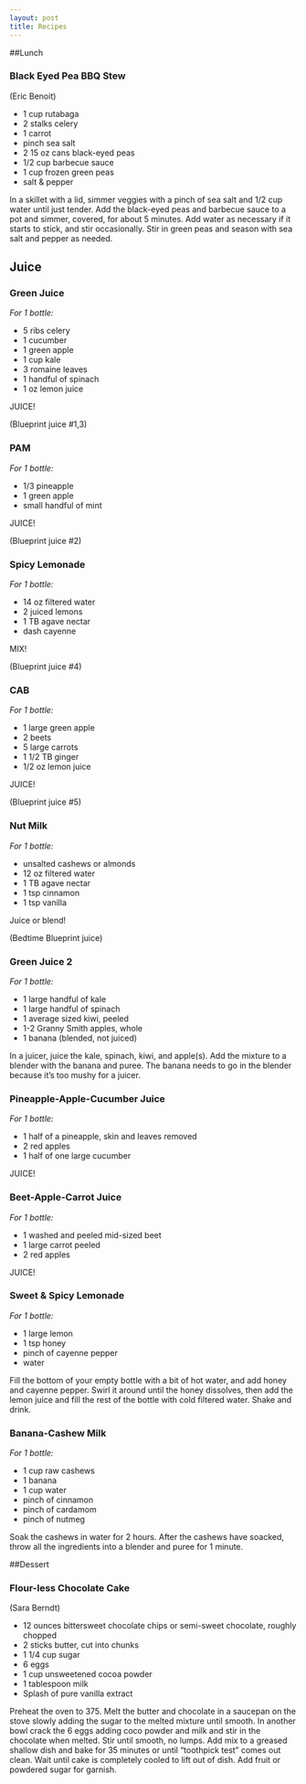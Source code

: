 ```yaml
---
layout: post
title: Recipes
---
```


##Lunch

### Black Eyed Pea BBQ Stew 
(Eric Benoit)

* 1 cup rutabaga
* 2 stalks celery
* 1 carrot
* pinch sea salt
* 2 15 oz cans black-eyed peas
* 1/2 cup barbecue sauce
* 1 cup frozen green peas
* salt & pepper

In a skillet with a lid, simmer veggies with a pinch of sea salt and 1/2 cup water until just tender. Add the black-eyed peas and barbecue sauce to a pot and simmer, covered, for about 5 minutes. Add water as necessary if it starts to stick, and stir occasionally. Stir in green peas and season with sea salt and pepper as needed.


## Juice

### Green Juice

_For 1 bottle:_
* 5 ribs celery
* 1 cucumber
* 1 green apple
* 1 cup kale
* 3 romaine leaves
* 1 handful of spinach
* 1 oz lemon juice

JUICE!

(Blueprint juice #1,3)


### PAM
_For 1 bottle:_
* 1/3 pineapple
* 1 green apple
* small handful of mint

JUICE!

(Blueprint juice #2)


### Spicy Lemonade

_For 1 bottle:_
* 14 oz filtered water
* 2 juiced lemons
* 1 TB agave nectar
* dash cayenne

MIX!

(Blueprint juice #4)


### CAB

_For 1 bottle:_
* 1 large green apple
* 2 beets
* 5 large carrots
* 1 1/2 TB ginger
* 1/2 oz lemon juice

JUICE!

(Blueprint juice #5)


### Nut Milk

_For 1 bottle:_
* unsalted cashews or almonds
* 12 oz filtered water
* 1 TB agave nectar
* 1 tsp cinnamon
* 1 tsp vanilla

Juice or blend!

(Bedtime Blueprint juice)


### Green Juice 2

_For 1 bottle:_
* 1 large handful of kale
* 1 large handful of spinach
* 1 average sized kiwi, peeled
* 1-2 Granny Smith apples, whole
* 1 banana (blended, not juiced)

In a juicer, juice the kale, spinach, kiwi, and apple(s). Add the mixture to a blender with the banana and puree. The banana needs to go in the blender because it’s too mushy for a juicer.


### Pineapple-Apple-Cucumber Juice

_For 1 bottle:_
* 1 half of a pineapple, skin and leaves removed
* 2 red apples
* 1 half of one large cucumber

JUICE!


### Beet-Apple-Carrot Juice

_For 1 bottle:_
* 1 washed and peeled mid-sized beet 
* 1 large carrot peeled
* 2 red apples

JUICE!


### Sweet & Spicy Lemonade

_For 1 bottle:_
* 1 large lemon
* 1 tsp honey
* pinch of cayenne pepper
* water

Fill the bottom of your empty bottle with a bit of hot water, and add honey and cayenne pepper. Swirl it around until the honey dissolves, then add the lemon juice and fill the rest of the bottle with cold filtered water. Shake and drink.


### Banana-Cashew Milk

_For 1 bottle:_
* 1 cup raw cashews
* 1 banana
* 1 cup water
* pinch of cinnamon
* pinch of cardamom
* pinch of nutmeg

Soak the cashews in water for 2 hours. After the cashews have soacked, throw all the ingredients into a blender and puree for 1 minute.


##Dessert

### Flour-less Chocolate Cake
(Sara Berndt)

* 12 ounces bittersweet chocolate chips or semi-sweet chocolate, roughly chopped
* 2 sticks butter, cut into chunks
* 1 1/4 cup sugar
* 6 eggs
* 1 cup unsweetened cocoa powder
* 1 tablespoon milk
* Splash of pure vanilla extract

Preheat the oven to 375. Melt the butter and chocolate in a saucepan on the stove slowly adding the sugar to the melted mixture until smooth. In another bowl crack the 6 eggs adding coco powder and milk and stir in the chocolate when melted. Stir until smooth, no lumps. Add mix to a greased shallow dish and bake for 35 minutes or until “toothpick test” comes out clean. Wait until cake is completely cooled to lift out of dish. Add fruit or powdered sugar for garnish.